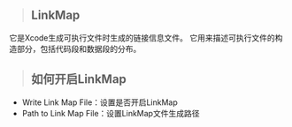 > ## LinkMap

它是Xcode生成可执行文件时生成的链接信息文件。 它用来描述可执行文件的构造部分，包括代码段和数据段的分布。 

> ## 如何开启LinkMap
- Write Link Map File：设置是否开启LinkMap
- Path to Link Map File：设置LinkMap文件生成路径


